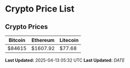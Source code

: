 # Crypto Price List

## Crypto Prices
| Bitcoin | Ethereum | Litecoin |
| ------- | -------- | -------- |
| $84615 | $1607.92 | $77.68 |
**Last Updated:** 2025-04-13 05:32 UTC
**Last Updated:** $DATE$
